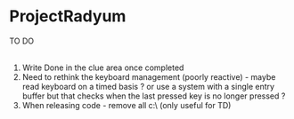 # ProjectRadyum

TO DO<br><br>
<ol>
<li>Write Done in the clue area once completed<br>
<li>Need to rethink the keyboard management (poorly reactive) - maybe read keyboard on a timed basis ? or use a system with a single entry buffer but that checks when the last pressed key is no longer pressed ? <br>
<li>When releasing code - remove all c:\ (only useful for TD)<br>
</ol>




